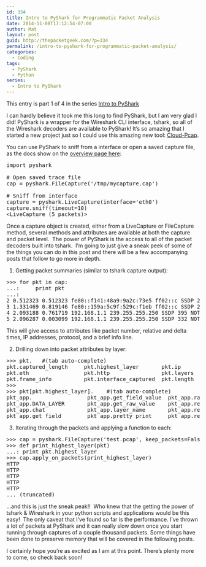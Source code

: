 ```yaml
---
id: 334
title: Intro to PyShark for Programmatic Packet Analysis
date: 2014-11-08T17:12:54-07:00
author: Mat
layout: post
guid: http://thepacketgeek.com/?p=334
permalink: /intro-to-pyshark-for-programmatic-packet-analysis/
categories:
  - Coding
tags:
  - PyShark
  - Python
series:
  - Intro to PyShark
---
```

<div class="seriesmeta">
  This entry is part 1 of 4 in the series <a href="https://thepacketgeek.com/series/intro-to-pyshark/" class="series-20" title="Intro to PyShark">Intro to PyShark</a>
</div>

I can hardly believe it took me this long to find PyShark, but I am very glad I did! PyShark is a wrapper for the Wireshark CLI interface, tshark, so all of the Wireshark decoders are available to PyShark! It&#8217;s so amazing that I started a new project just so I could use this amazing new tool: <a title="Cloud-Pcap" href="https://github.com/thepacketgeek/cloud-pcap" target="_blank">Cloud-Pcap</a>.

You can use PyShark to sniff from a interface or open a saved capture file, as the docs show on the <a title="PyShark" href="http://kiminewt.github.io/pyshark/" target="_blank">overview page here</a>:

<pre class="lang:default decode:true  ">import pyshark

# Open saved trace file 
cap = pyshark.FileCapture('/tmp/mycapture.cap')

# Sniff from interface
capture = pyshark.LiveCapture(interface='eth0')
capture.sniff(timeout=10)
&lt;LiveCapture (5 packets)&gt;</pre>

<!--more-->

Once a capture object is created, either from a LiveCapture or FileCapture method, several methods and attributes are available at both the capture and packet level.  The power of PyShark is the access to all of the packet decoders built into tshark.  I&#8217;m going to just give a sneak peek of some of the things you can do in this post and there will be a few accompanying posts that follow to go more in depth.

1. Getting packet summaries (similar to tshark capture output):

<pre class="lang:default decode:true ">&gt;&gt;&gt; for pkt in cap:
...:     print pkt
...:
2 0.512323 0.512323 fe80::f141:48a9:9a2c:73e5 ff02::c SSDP 208 M-SEARCH * HTTP/
3 1.331469 0.819146 fe80::159a:5c9f:529c:f1eb ff02::c SSDP 208 M-SEARCH * HTTP/
4 2.093188 0.761719 192.168.1.1 239.255.255.250 SSDP 395 NOTIFY * HTTP/1.  0x0000 (0)
5 2.096287 0.003099 192.168.1.1 239.255.255.250 SSDP 332 NOTIFY * HTTP/1.  0x0000 (0)
</pre>

This will give access to attributes like packet number, relative and delta times, IP addresses, protocol, and a brief info line.

2. Drilling down into packet attributes by layer:

<pre class="lang:default decode:true">&gt;&gt;&gt; pkt.   #(tab auto-complete)
pkt.captured_length     pkt.highest_layer       pkt.ip                  pkt.pretty_print        pkt.transport_layer
pkt.eth                 pkt.http                pkt.layers              pkt.sniff_time          pkt.udp
pkt.frame_info          pkt.interface_captured  pkt.length              pkt.sniff_timestamp
&gt;&gt;&gt;
&gt;&gt;&gt; pkt[pkt.highest_layer].    #(tab auto-complete)
pkt_app.                 pkt_app.get_field_value  pkt_app.raw_mode         pkt_app.request_version
pkt_app.DATA_LAYER       pkt_app.get_raw_value    pkt_app.request
pkt_app.chat             pkt_app.layer_name       pkt_app.request_method
pkt_app.get_field        pkt_app.pretty_print     pkt_app.request_uri</pre>

3. Iterating through the packets and applying a function to each:

<pre class="lang:default decode:true">&gt;&gt;&gt; cap = pyshark.FileCapture('test.pcap', keep_packets=False)
&gt;&gt;&gt; def print_highest_layer(pkt)
...: print pkt.highest_layer
&gt;&gt;&gt; cap.apply_on_packets(print_highest_layer)
HTTP
HTTP
HTTP
HTTP
HTTP
... (truncated)</pre>

&#8230;and this is just the sneak peak!!  Who knew that the getting the power of tshark & Wireshark in your python scripts and applications would be this easy!  The only caveat that I&#8217;ve found so far is the performance. I&#8217;ve thrown a lot of packets at PyShark and it can really slow down once you start running through captures of a couple thousand packets. Some things have been done to preserve memory that will be covered in the following posts.

I certainly hope you&#8217;re as excited as I am at this point. There&#8217;s plenty more to come, so check back soon!